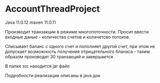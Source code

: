 # AccountThreadProject
Java 11.0.12
maven 11.0.11

Производит транзакции в режиме многопоточности. Просит ввести входные даные  - количество счетов и количетсво потоков.

Списывает баланс с одного счет и пополняет другой счет, при этом не допускает возможность получения отрицательного бланаса - таким образом производит 30 транзакций и завершается

В папке src находится jar файл

Подробности реализации описаны в java док
